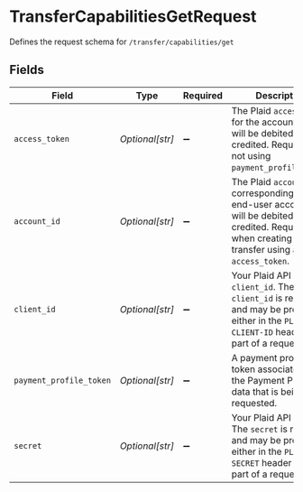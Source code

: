 # TransferCapabilitiesGetRequest

Defines the request schema for `/transfer/capabilities/get`


## Fields

| Field                                                                                                                                                     | Type                                                                                                                                                      | Required                                                                                                                                                  | Description                                                                                                                                               |
| --------------------------------------------------------------------------------------------------------------------------------------------------------- | --------------------------------------------------------------------------------------------------------------------------------------------------------- | --------------------------------------------------------------------------------------------------------------------------------------------------------- | --------------------------------------------------------------------------------------------------------------------------------------------------------- |
| `access_token`                                                                                                                                            | *Optional[str]*                                                                                                                                           | :heavy_minus_sign:                                                                                                                                        | The Plaid `access_token` for the account that will be debited or credited. Required if not using `payment_profile_token`.                                 |
| `account_id`                                                                                                                                              | *Optional[str]*                                                                                                                                           | :heavy_minus_sign:                                                                                                                                        | The Plaid `account_id` corresponding to the end-user account that will be debited or credited. Required when creating a transfer using an `access_token`. |
| `client_id`                                                                                                                                               | *Optional[str]*                                                                                                                                           | :heavy_minus_sign:                                                                                                                                        | Your Plaid API `client_id`. The `client_id` is required and may be provided either in the `PLAID-CLIENT-ID` header or as part of a request body.          |
| `payment_profile_token`                                                                                                                                   | *Optional[str]*                                                                                                                                           | :heavy_minus_sign:                                                                                                                                        | A payment profile token associated with the Payment Profile data that is being requested.                                                                 |
| `secret`                                                                                                                                                  | *Optional[str]*                                                                                                                                           | :heavy_minus_sign:                                                                                                                                        | Your Plaid API `secret`. The `secret` is required and may be provided either in the `PLAID-SECRET` header or as part of a request body.                   |